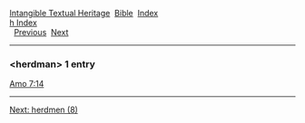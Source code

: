 [Intangible Textual Heritage](../../index)  [Bible](../index) 
[Index](index)   
[h Index](_h_)  
  [Previous](c05394)  [Next](c05396) 

------------------------------------------------------------------------

### &lt;herdman&gt; 1 entry

[Amo 7:14](../kjv/amo007.htm#014)  

------------------------------------------------------------------------

[Next: herdmen (8)](c05396)
